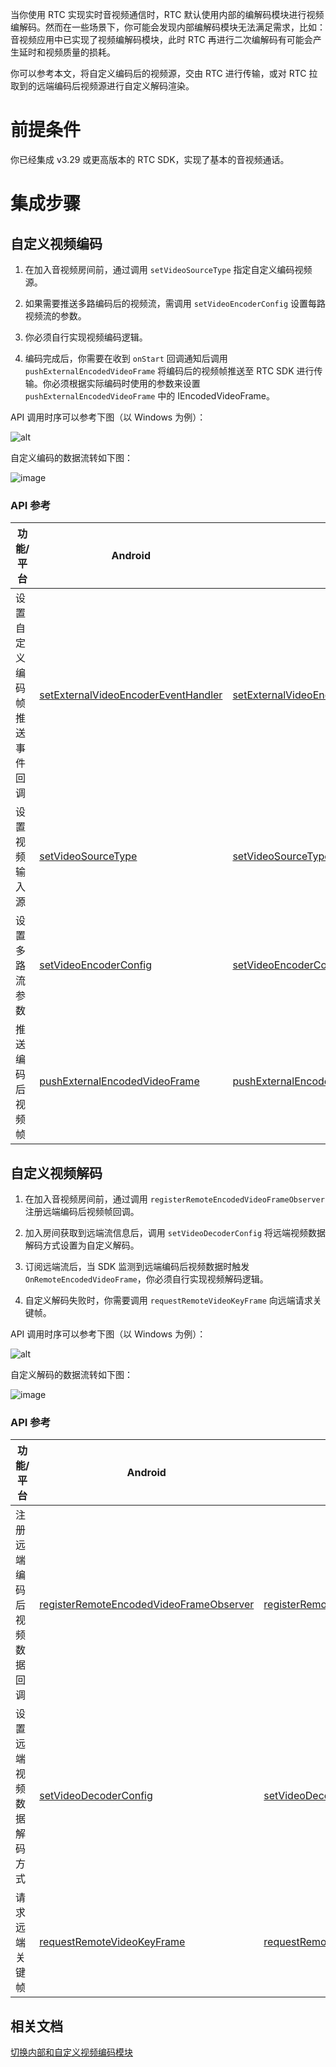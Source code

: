 当你使用 RTC 实现实时音视频通信时，RTC 默认使用内部的编解码模块进行视频编解码。然而在一些场景下，你可能会发现内部编解码模块无法满足需求，比如：音视频应用中已实现了视频编解码模块，此时 RTC 再进行二次编解码有可能会产生延时和视频质量的损耗。

你可以参考本文，将自定义编码后的视频源，交由 RTC 进行传输，或对 RTC 拉取到的远端编码后视频源进行自定义解码渲染。

# 前提条件

你已经集成 v3.29 或更高版本的 RTC SDK，实现了基本的音视频通话。

# 集成步骤

## 自定义视频编码

1.  在加入音视频房间前，通过调用 `setVideoSourceType` 指定自定义编码视频源。
    

2.  如果需要推送多路编码后的视频流，需调用 `setVideoEncoderConfig` 设置每路视频流的参数。
    

3.  你必须自行实现视频编码逻辑。
    

4.  编码完成后，你需要在收到 `onStart` 回调通知后调用 `pushExternalEncodedVideoFrame` 将编码后的视频帧推送至 RTC SDK 进行传输。你必须根据实际编码时使用的参数来设置 `pushExternalEncodedVideoFrame` 中的 IEncodedVideoFrame。
    

API 调用时序可以参考下图（以 Windows 为例）：

![alt](https://portal.volccdn.com/obj/volcfe/cloud-universal-doc/upload_58fb724bc2e72078caefb324ac3269c5.jpg)

自定义编码的数据流转如下图：

![image](https://p-vcloud.byteimg.com/tos-cn-i-em5hxbkur4/3de4c2f73d70438fa3f48e4aa986a1f6~tplv-em5hxbkur4-noop.image?width=1022&height=142)

### API 参考

| **功能/平台** | **Android** | **iOS** | **Windows** | **macOS** |
| --- | --- | --- | --- | --- |
| 设置自定义编码帧推送事件回调 | [setExternalVideoEncoderEventHandler](70080#RTCVideo-setexternalvideoencodereventhandler) | [setExternalVideoEncoderEventHandler:](70086#ByteRTCVideo-setexternalvideoencodereventhandler) | [setExternalVideoEncoderEventHandler](70095#IRTCVideo-setexternalvideoencodereventhandler) |[setExternalVideoEncoderEventHandler:](70092.md#ByteRTCVideo-setexternalvideoencodereventhandler) |
| 设置视频输入源 |[setVideoSourceType](70080#RTCVideo-setvideosourcetype)|[setVideoSourceType:WithStreamIndex:](70086#ByteRTCVideo-setvideosourcetype-withstreamindex) |[setVideoSourceType:WithStreamIndex:](70092#ByteRTCVideo-setvideosourcetype-withstreamindex)|[setVideoSourceType](70095.md#setvideosourcetype)|
| 设置多路流参数 | [setVideoEncoderConfig](70080#setvideoencoderconfig-2) | [setVideoEncoderConfig:config:](70086#ByteRTCVideo-setvideoencoderconfig) | [setVideoEncoderConfig](70095#IRTCVideo-setvideoencoderconfig-2) |[setVideoEncoderConfig:config:](70092.md#ByteRTCVideo-setvideoencoderconfig) |
| 推送编码后视频帧 | [pushExternalEncodedVideoFrame](70080#RTCVideo-pushexternalencodedvideoframe) | [pushExternalEncodedVideoFrame:withVideoIndex:withEncodedVideoFrame:](70086#ByteRTCVideo-pushexternalencodedvideoframe-withvideoindex-withencodedvideoframe) | [pushExternalEncodedVideoFrame](70095#IRTCVideo-pushexternalencodedvideoframe) | [pushExternalEncodedVideoFrame:withVideoIndex:withEncodedVideoFrame:](70092.md#ByteRTCVideo-pushexternalencodedvideoframe-withvideoindex-withencodedvideoframe) |


## 自定义视频解码

1.  在加入音视频房间前，通过调用 `registerRemoteEncodedVideoFrameObserver` 注册远端编码后视频帧回调。
    

2.  加入房间获取到远端流信息后，调用 `setVideoDecoderConfig` 将远端视频数据解码方式设置为自定义解码。
    

3.  订阅远端流后，当 SDK 监测到远端编码后视频数据时触发 `OnRemoteEncodedVideoFrame`，你必须自行实现视频解码逻辑。
    

4.  自定义解码失败时，你需要调用 `requestRemoteVideoKeyFrame` 向远端请求关键帧。
    

API 调用时序可以参考下图（以 Windows 为例）：

![alt](https://portal.volccdn.com/obj/volcfe/cloud-universal-doc/upload_88ad97bf67f3086ac0a3a9f10326d282.jpg)

自定义解码的数据流转如下图：

![image](https://p-vcloud.byteimg.com/tos-cn-i-em5hxbkur4/86c714b340e24a78b7e195717b67c752~tplv-em5hxbkur4-noop.image?width=992&height=147)

### API 参考

|  **功能/平台** | **Android** | **iOS** | **Windows** | **macOS** |
| --- | --- | --- | --- | --- |
| 注册远端编码后视频数据回调 | [registerRemoteEncodedVideoFrameObserver](70080#RTCVideo-registerremoteencodedvideoframeobserver) | [registerRemoteEncodedVideoFrameObserver:](70086#ByteRTCVideo-registerremoteencodedvideoframeobserver) | [registerRemoteEncodedVideoFrameObserver](70095#IRTCVideo-registerremoteencodedvideoframeobserver) | [registerRemoteEncodedVideoFrameObserver:](70092.md#ByteRTCVideo-registerremoteencodedvideoframeobserver) |
| 设置远端视频数据解码方式 | [setVideoDecoderConfig](70080#RTCVideo-setvideodecoderconfig) | [setVideoDecoderConfig:withVideoDecoderConfig:](70086#ByteRTCVideo-setvideodecoderconfig-withvideodecoderconfig) | [setVideoDecoderConfig](70095#IRTCVideo-setvideodecoderconfig) | [setVideoDecoderConfig:withVideoDecoderConfig:](70092.md#ByteRTCVideo-setvideodecoderconfig-withvideodecoderconfig) |
| 请求远端关键帧 | [requestRemoteVideoKeyFrame](70080#RTCVideo-requestremotevideokeyframe) | [requestRemoteVideoKeyFrame:](70086#ByteRTCVideo-requestremotevideokeyframe) | [requestRemoteVideoKeyFrame](70095#IRTCVideo-requestremotevideokeyframe) | [requestRemoteVideoKeyFrame:](70092.md#ByteRTCVideo-requestremotevideokeyframe) |


## 相关文档
[切换内部和自定义视频编码模块](100448)